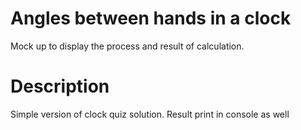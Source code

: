 # Angles between hands in a clock
Mock up to display the process and result of calculation.

# Description

Simple version of clock quiz solution. Result print in console as well
